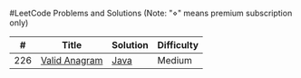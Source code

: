 #LeetCode Problems and Solutions
(Note: "&diamond;" means premium subscription only)


| # | Title | Solution | Difficulty |
|---| ----- | -------- | ---------- |
|226|[Valid Anagram](https://leetcode.com/problems/gray-code/)| [Java](./)|Medium|
